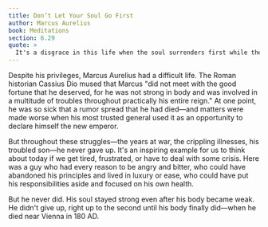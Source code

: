 ```yaml
---
title: Don’t Let Your Soul Go First
author: Marcus Aurelius
book: Meditations
section: 6.29
quote: >
  It's a disgrace in this life when the soul surrenders first while the body refuses to.
---
```


Despite his privileges, Marcus Aurelius had a difficult life. The Roman historian Cassius Dio mused that Marcus "did not meet with the good fortune that he deserved, for he was not strong in body and was involved in a multitude of troubles throughout practically his entire reign." At one point, he was so sick that a rumor spread that he had died—and matters were made worse when his most trusted general used it as an opportunity to declare himself the new emperor.

But throughout these struggles—the years at war, the crippling illnesses, his troubled son—he never gave up. It's an inspiring example for us to think about today if we get tired, frustrated, or have to deal with some crisis. Here was a guy who had every reason to be angry and bitter, who could have abandoned his principles and lived in luxury or ease, who could have put his responsibilities aside and focused on his own health.

But he never did. His soul stayed strong even after his body became weak. He didn't give up, right up to the second until his body finally did—when he died near Vienna in 180 AD.
